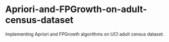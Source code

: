 # Apriori-and-FPGrowth-on-adult-census-dataset
Implementing Apriori and FPGrowth algorithms on UCI adult census dataset.

